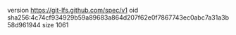 version https://git-lfs.github.com/spec/v1
oid sha256:4c74cf934929b59a89683a864d207f62e0f7867743ec0abc7a31a3b58d961944
size 1061
